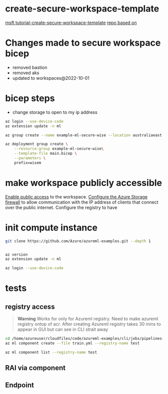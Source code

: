 # create-secure-workspace-template

[msft tutorial-create-secure-workspace-template](https://learn.microsoft.com/en-us/azure/machine-learning/tutorial-create-secure-workspace-template?tabs=bicep%2Ccli)
[repo based on](https://github.com/Azure/azure-quickstart-templates/tree/master/quickstarts/microsoft.machinelearningservices/machine-learning-end-to-end-secure)

# Changes made to secure workspace bicep
- removed bastion
- removed aks
- updated to workspaces@2022-10-01


# bicep steps
- change storage to open to my ip address
```bash
az login --use-device-code
az extension update -n ml

az group create --name example-ml-secure-wise --location australiaeast

```

```bash
az deployment group create \
    --resource-group example-ml-secure-wise\
    --template-file main.bicep \
    --parameters \
    prefix=wisem
```

# make workspace publicly accessible
[Enable public access](https://learn.microsoft.com/en-us/azure/machine-learning/how-to-configure-private-link#enable-public-access) to the workspace.
[Configure the Azure Storage firewall](https://learn.microsoft.com/en-us/azure/storage/common/storage-network-security?toc=/azure/storage/blobs/toc.json#grant-access-from-an-internet-ip-range) to allow communication with the IP address of clients that connect over the public internet.
Configure the registry to have 

# init compute instance
```bash
git clone https://github.com/Azure/azureml-examples.git --depth 1


az version
az extension update -n ml

az login --use-device-code
```

# tests
## registry access

> **Warning**
> Works for only for Azureml registry. Need to make azureml registry ontop of acr.
> After creating Azureml registry takes 30 mins to appear in GUI but can see in CLI strait away

```bash
cd /home/azureuser/cloudfiles/code/azureml-examples/cli/jobs/pipelines-with-components/basics/1b_e2e_registered_components
az ml component create --file train.yml --registry-name test

az ml component list --registry-name test
```

## RAI via component

## Endpoint